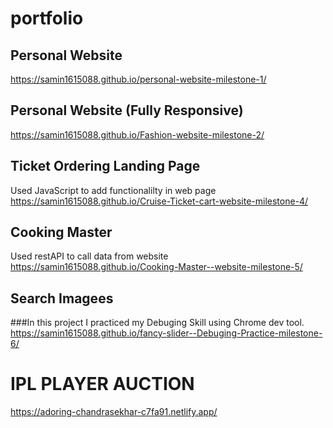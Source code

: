 # portfolio

## Personal Website
https://samin1615088.github.io/personal-website-milestone-1/


## Personal Website (Fully Responsive)
https://samin1615088.github.io/Fashion-website-milestone-2/

## Ticket Ordering Landing Page
Used JavaScript to add functionalilty in web page
https://samin1615088.github.io/Cruise-Ticket-cart-website-milestone-4/

## Cooking Master
Used restAPI to call data from website
https://samin1615088.github.io/Cooking-Master--website-milestone-5/

## Search Imagees 
###In this project I practiced my Debuging Skill using Chrome dev tool. 
https://samin1615088.github.io/fancy-slider--Debuging-Practice-milestone-6/

# IPL PLAYER AUCTION

https://adoring-chandrasekhar-c7fa91.netlify.app/
